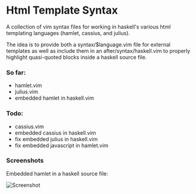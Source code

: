 # Html Template Syntax

A collection of vim syntax files for working in haskell's various html 
templating languages (hamlet, cassius, and julius).

The idea is to provide both a syntax/$language.vim file for external 
templates as well as include them in an after/syntax/haskell.vim to 
properly highlight quasi-quoted blocks inside a haskell source file.

### So far:

* hamlet.vim
* julius.vim
* embedded hamlet in haskell.vim

### Todo:

* cassius.vim
* embedded cassius in haskell.vim
* fix embedded julius in haskell.vim
* fix embedded javascript in hamlet.vim

### Screenshots

Embedded hamlet in a haskell source file:

![Screenshot](http://pbrisbin.com/static/fileshare/hamlet.png)
